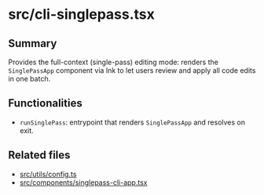 # src/cli-singlepass.tsx

## Summary
Provides the full-context (single-pass) editing mode: renders the `SinglePassApp`
component via Ink to let users review and apply all code edits in one batch.

## Functionalities
- `runSinglePass`: entrypoint that renders `SinglePassApp` and resolves on exit.

## Related files
- [src/utils/config.ts](utils/config.ts.md)
- [src/components/singlepass-cli-app.tsx](components/singlepass-cli-app.tsx.md)